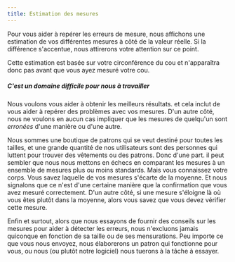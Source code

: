```yaml
---
title: Estimation des mesures
---
```


Pour vous aider à repérer les erreurs de mesure, nous affichons une estimation de vos différentes mesures à côté de la valeur réelle. Si la différence s'accentue, nous attirerons votre attention sur ce point.

<Tip>

Cette estimation est basée sur votre circonférence du cou et n'apparaîtra donc pas avant que vous ayez mesuré votre cou.

</Tip>

<Note>

##### C'est un domaine difficile pour nous à travailler
Nous voulons vous aider à obtenir les meilleurs résultats. et cela inclut de vous aider à repérer des problèmes avec vos mesures. 
D'un autre côté, nous ne voulons en aucun cas impliquer que les mesures de quelqu'un sont *erronées* d'une manière ou d'une autre.  

Nous sommes une boutique de patrons qui se veut destiné pour toutes les tailles, et une grande quantité de nos utilisateurs sont des personnes qui luttent pour trouver des vêtements ou des patrons. 
Donc d'une part. il peut sembler que nous nous mettons en échecs en comparant les mesures à un ensemble de mesures plus ou moins standards. 
Mais vous connaissez votre corps. Vous savez laquelle de vos mesures s'écarte de la moyenne. 
Et nous signalons que ce n'est d'une certaine manière que la confirmation que vous avez mesuré correctement.
D'un autre côté, si une mesure s'éloigne là où vous êtes plutôt dans la moyenne, alors vous savez que vous devez vérifier cette mesure.

Enfin et surtout, alors que nous essayons de fournir des conseils sur les mesures pour aider à détecter les erreurs, nous n'excluons jamais quiconque en fonction de sa taille ou de ses mensurations. 
Peu importe ce que vous nous envoyez, nous élaborerons un patron qui fonctionne pour vous, ou nous (ou plutôt notre logiciel) nous tuerons à la tâche à essayer.

</Note>

